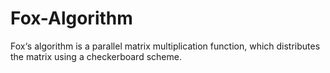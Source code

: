 # Fox-Algorithm
Fox‘s algorithm is a parallel matrix multiplication function, which distributes the matrix using a checkerboard scheme.
